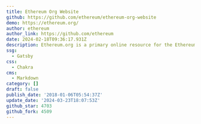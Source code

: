 ```yaml
---
title: Ethereum Org Website
github: https://github.com/ethereum/ethereum-org-website
demo: https://ethereum.org/
author: ethereum
author_link: https://github.com/ethereum
date: 2024-02-18T09:36:17.931Z
description: Ethereum.org is a primary online resource for the Ethereum community.
ssg:
  - Gatsby
css:
  - Chakra
cms:
  - Markdown
category: []
draft: false
publish_date: '2018-01-06T05:54:37Z'
update_date: '2024-03-23T18:07:53Z'
github_star: 4703
github_fork: 4509
---
```


